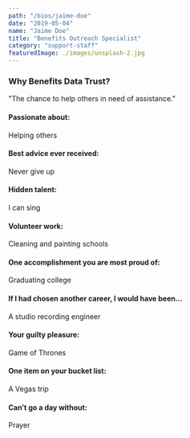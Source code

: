 ```yaml
---
path: "/bios/jaime-doe"
date: "2019-05-04"
name: "Jaime Doe"
title: "Benefits Outreach Specialist"
category: "support-staff"
featuredImage: ./images/unsplash-2.jpg
---
```

<section class="section-biodetailwhybdt doc-section clear">
		<div class="section-biodetailwhybdt-content clear"><div class=""><h3>Why Benefits Data Trust?</h3><p class="bio-whybdt">"The chance to help others in need of assistance."</p></div></div></section>
	<section class="section-biodetailcontent doc-section clear">
		<div class="section-biodetailcontent-content clear">
<div class="bio-content bio-content-col1"><h4>Passionate about:</h4>
<p>Helping others</p>
<h4>Best advice ever received:</h4>
<p>Never give up</p>
<h4>Hidden talent:</h4>
<p>I can sing</p>
</div><div class="bio-content bio-content-col2"><h4>Volunteer work:</h4>
<p>Cleaning and painting schools</p>
<h4>One accomplishment you are most proud of:</h4>
<p>Graduating college</p>
<h4>If I had chosen another career, I would have been…</h4>
<p>A studio recording engineer</p>
</div><div class="bio-content bio-content-col3"><h4>Your guilty pleasure:</h4>
<p>Game of Thrones</p>
<h4>One item on your bucket list:</h4>
<p>A Vegas trip</p>
<h4>Can&#8217;t go a day without:</h4>
<p>Prayer</p>
</div>			
		</div>
	</section>